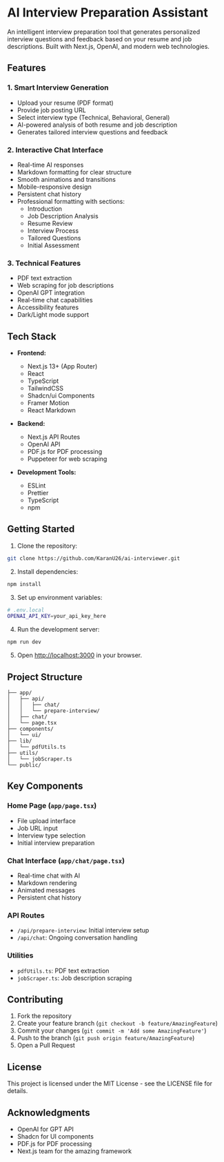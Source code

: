 # AI Interview Preparation Assistant

An intelligent interview preparation tool that generates personalized interview questions and feedback based on your resume and job descriptions. Built with Next.js, OpenAI, and modern web technologies.

## Features

### 1. Smart Interview Generation
- Upload your resume (PDF format)
- Provide job posting URL
- Select interview type (Technical, Behavioral, General)
- AI-powered analysis of both resume and job description
- Generates tailored interview questions and feedback

### 2. Interactive Chat Interface
- Real-time AI responses
- Markdown formatting for clear structure
- Smooth animations and transitions
- Mobile-responsive design
- Persistent chat history
- Professional formatting with sections:
  - Introduction
  - Job Description Analysis
  - Resume Review
  - Interview Process
  - Tailored Questions
  - Initial Assessment

### 3. Technical Features
- PDF text extraction
- Web scraping for job descriptions
- OpenAI GPT integration
- Real-time chat capabilities
- Accessibility features
- Dark/Light mode support

## Tech Stack

- **Frontend:**
  - Next.js 13+ (App Router)
  - React
  - TypeScript
  - TailwindCSS
  - Shadcn/ui Components
  - Framer Motion
  - React Markdown

- **Backend:**
  - Next.js API Routes
  - OpenAI API
  - PDF.js for PDF processing
  - Puppeteer for web scraping

- **Development Tools:**
  - ESLint
  - Prettier
  - TypeScript
  - npm

## Getting Started

1. Clone the repository:
```bash
git clone https://github.com/KaranU26/ai-interviewer.git
```

2. Install dependencies:
```bash
npm install
```

3. Set up environment variables:
```bash
# .env.local
OPENAI_API_KEY=your_api_key_here
```

4. Run the development server:
```bash
npm run dev
```

5. Open [http://localhost:3000](http://localhost:3000) in your browser.

## Project Structure

```
├── app/
│   ├── api/
│   │   ├── chat/
│   │   └── prepare-interview/
│   ├── chat/
│   └── page.tsx
├── components/
│   └── ui/
├── lib/
│   └── pdfUtils.ts
├── utils/
│   └── jobScraper.ts
└── public/
```

## Key Components

### Home Page (`app/page.tsx`)
- File upload interface
- Job URL input
- Interview type selection
- Initial interview preparation

### Chat Interface (`app/chat/page.tsx`)
- Real-time chat with AI
- Markdown rendering
- Animated messages
- Persistent chat history

### API Routes
- `/api/prepare-interview`: Initial interview setup
- `/api/chat`: Ongoing conversation handling

### Utilities
- `pdfUtils.ts`: PDF text extraction
- `jobScraper.ts`: Job description scraping

## Contributing

1. Fork the repository
2. Create your feature branch (`git checkout -b feature/AmazingFeature`)
3. Commit your changes (`git commit -m 'Add some AmazingFeature'`)
4. Push to the branch (`git push origin feature/AmazingFeature`)
5. Open a Pull Request

## License

This project is licensed under the MIT License - see the LICENSE file for details.

## Acknowledgments

- OpenAI for GPT API
- Shadcn for UI components
- PDF.js for PDF processing
- Next.js team for the amazing framework
